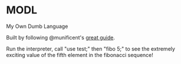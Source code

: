 MODL
====

My Own Dumb Language

Built by following @munificent's [great guide]().

Run the interpreter, call "use test;" then "fibo 5;" to see the extremely exciting value of the fifth element in the fibonacci sequence!
